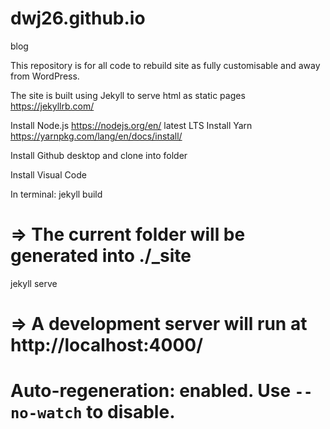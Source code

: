 # dwj26.github.io
blog

This repository is for all code to rebuild site as fully customisable and away from WordPress.

The site is built using Jekyll to serve html as static pages https://jekyllrb.com/

Install Node.js https://nodejs.org/en/ latest LTS
Install Yarn https://yarnpkg.com/lang/en/docs/install/

Install Github desktop and clone into folder

Install Visual Code

In terminal:
jekyll build
# => The current folder will be generated into ./_site

jekyll serve
# => A development server will run at http://localhost:4000/
# Auto-regeneration: enabled. Use `--no-watch` to disable.
